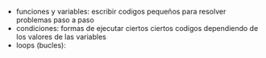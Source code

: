 - funciones y variables:
escribir codigos pequeños para resolver problemas paso a paso
- condiciones: formas de ejecutar ciertos ciertos codigos dependiendo de los valores de las variables
- loops (bucles):